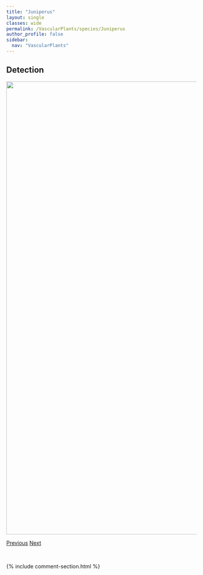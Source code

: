 ```yaml
---
title: "Juniperus"
layout: single
classes: wide
permalink: /VascularPlants/species/Juniperus
author_profile: false
sidebar:
  nav: "VascularPlants"
---
```


<h2>Detection</h2>

<a href="https://drive.google.com/uc?export=view&id=1bh1yGVlTmiT_VeOuyOjFb9OyF0X_OPvX">
<img src="https://drive.google.com/uc?export=view&id=1bh1yGVlTmiT_VeOuyOjFb9OyF0X_OPvX" height = "1200" width = "800">
</a>


<a href="/DevelopmentWebsite/VascularPlants/species/JuncusVaseyi" class="pagination--pager" title="Juncus vaseyi">Previous</a> <a href="/DevelopmentWebsite/VascularPlants/species/JuniperusChinensis" class="pagination--pager" title="Juniperus chinensis">Next</a>

<p>&nbsp;</p>

{% include comment-section.html %}
